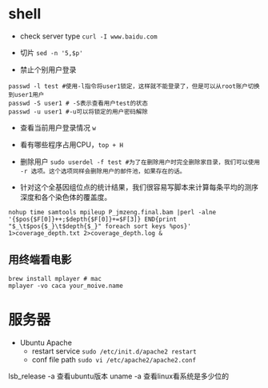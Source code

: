 # shell

* check server type `curl -I www.baidu.com`

* 切片 `sed -n '5,$p'`

* 禁止个别用户登录
```
passwd -l test #使用-l指令将user1锁定，这样就不能登录了，但是可以从root账户切换到user1用户
passwd -S user1 # -S表示查看用户test的状态
passwd -u user1 #-u可以将锁定的用户密码解除
```

* 查看当前用户登录情况 `w`

* 看有哪些程序占用CPU，`top + H`

* 删除用户 `sudo userdel -f test #为了在删除用户时完全删除家目录，我们可以使用 -r 选项。这个选项同样会删除用户的邮件池，如果存在的话。`

* 针对这个全基因组位点的统计结果，我们很容易写脚本来计算每条平均的测序深度和各个染色体的覆盖度。
```
nohup time samtools mpileup P_jmzeng.final.bam |perl -alne '{$pos{$F[0]}++;$depth{$F[0]}+=$F[3]} END{print "$_\t$pos{$_}\t$depth{$_}" foreach sort keys %pos}' 1>coverage_depth.txt 2>coverage_depth.log &
```

## 用终端看电影
```shell
brew install mplayer # mac
mplayer -vo caca your_moive.name
```



# 服务器

- Ubuntu Apache
    - restart service `sudo /etc/init.d/apache2 restart`
    - conf file path `sudo vi /etc/apache2/apache2.conf`

lsb_release -a 查看ubuntu版本
uname -a 查看linux看系统是多少位的